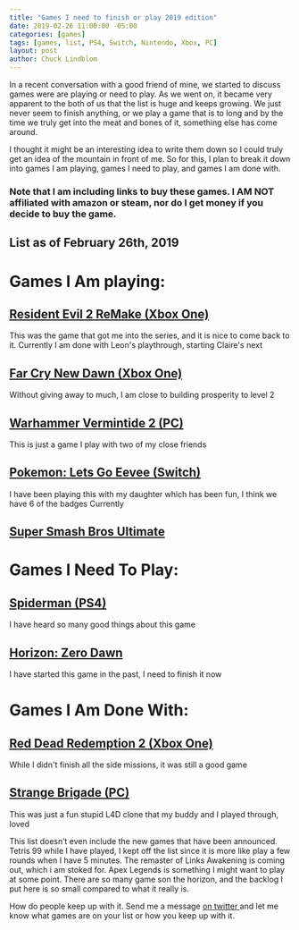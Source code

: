 ```yaml
---
title: "Games I need to finish or play 2019 edition"
date: 2019-02-26 11:00:00 -05:00
categories: [games]
tags: [games, list, PS4, Switch, Nintendo, Xbox, PC]
layout: post
author: Chuck Lindblom
---
```


In a recent conversation with a good friend of mine, we started to discuss games were are playing or need to play. As we went on, it became very apparent to the both of us that the list is huge and keeps growing. We just never seem to finish anything, or we play a game that is to long and by the time we truly get into the meat and bones of it, something else has come around.

<!--more-->

I thought it might be an interesting idea to write them down so I could truly get an idea of the mountain in front of me. So for this, I plan to break it down into games I am playing, games I need to play, and games I am done with.

### Note that I am including links to buy these games. I AM NOT affiliated with amazon or steam, nor do I get money if you decide to buy the game. 

## List as of February 26th, 2019

# Games I Am playing:

## <a href="https://www.amazon.com/Resident-Evil-2-Xbox-One-Deluxe/dp/B07DJX3Y3Z/ref=sr_1_3?keywords=resident+evil+2&qid=1551194703&s=gateway&sr=8-3">Resident Evil 2 ReMake (Xbox One) </a>
This was the game that got me into the series, and it is nice to come back to it. Currently I am done with Leon's playthrough, starting Claire's next

## <a href="https://www.amazon.com/Far-Cry-New-Dawn-Digital/dp/B07L4K89Q2/ref=sr_1_2?keywords=far%2Bcry%2Bnew%2Bdawn&qid=1551194740&s=gateway&sr=8-2&th=1">Far Cry New Dawn (Xbox One) </a>
Without giving away to much, I am close to building prosperity to level 2

## <a href="https://store.steampowered.com/app/552500/Warhammer_Vermintide_2/">Warhammer Vermintide 2 (PC) </a>
This is just a game I play with two of my close friends

## <a href="https://www.amazon.com/Pokemon-Lets-Go-Eevee-Switch/dp/B01N7RE3HB/ref=sr_1_1?keywords=pokemon%2Blets%2Bgo%2Beevee%2Bgame&qid=1551194809&s=gateway&sr=8-1&th=1">Pokemon: Lets Go Eevee (Switch) </a>
I have been playing this with my daughter which has been fun, I think we have 6 of the badges Currently

## <a href="https://www.amazon.com/Super-Smash-Bros-Ultimate-Nintendo-Switch/dp/B01N5OKGLH/ref=sr_1_1?crid=1A4BBJXMJAZK5&keywords=super+smash+bros+ultimate&qid=1551194834&s=gateway&sprefix=super+smash+bros+ul%2Caps%2C126&sr=8-1">Super Smash Bros Ultimate </a>

# Games I Need To Play:

## <a href="https://www.amazon.com/Marvels-Spider-Man-PlayStation-4/dp/B01GW8YDLK?th=1">Spiderman (PS4) </a>
I have heard so many good things about this game

## <a href="https://www.amazon.com/Horizon-Zero-Dawn-Complete-playstation-4/dp/B077SBGNXH/ref=sr_1_1?crid=38H1MDCXE6U74&keywords=horizon+zero+dawn&qid=1551195505&s=videogames&sprefix=horizon%2Cvideogames%2C132&sr=1-1">Horizon: Zero Dawn </a>
I have started this game in the past, I need to finish it now

# Games I Am Done With:

## <a href="https://www.amazon.com/Red-Dead-Redemption-2-Xbox-One/dp/B01M275W1G/ref=sr_1_3?crid=31MDAYXHHWT18&keywords=red%2Bdead%2Bredemption%2B2%2Bxbox%2Bone&qid=1551195073&s=gateway&sprefix=red%2Bdead%2B%2Caps%2C184&sr=8-3&th=1">Red Dead Redemption 2 (Xbox One) </a>
While I didn't finish all the side missions, it was still a good game

## <a href="https://store.steampowered.com/app/312670/Strange_Brigade/">Strange Brigade (PC) </a>
This was just a fun stupid L4D clone that my buddy and I played through, loved 

This list doesn’t even include the new games that have been announced. Tetris 99 while I have played, I kept off the list since it is more like play a few rounds when I have 5 minutes. The remaster of Links Awakening is coming out, which i am stoked for. Apex Legends is something I might want to play at some point. There are so many game son the horizon, and the backlog I put here is so small compared to what it really is.

How do people keep up with it. Send me a message <a href="https://twitter.com/lindblomchuck"> on twitter </a> and let me know what games are on your list or how you keep up with it.
